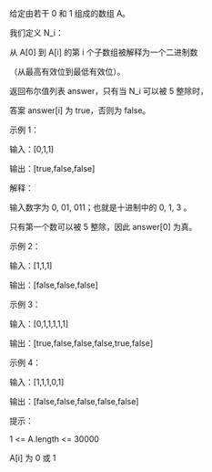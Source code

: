 给定由若干 0 和 1 组成的数组 A。

我们定义 N_i：

从 A[0] 到 A[i] 的第 i 个子数组被解释为一个二进制数

（从最高有效位到最低有效位）。

返回布尔值列表 answer，只有当 N_i 可以被 5 整除时，

答案 answer[i] 为 true，否则为 false。

 

示例 1：

输入：[0,1,1]

输出：[true,false,false]

解释：

输入数字为 0, 01, 011；也就是十进制中的 0, 1, 3 。

只有第一个数可以被 5 整除，因此 answer[0] 为真。

示例 2：

输入：[1,1,1]

输出：[false,false,false]

示例 3：

输入：[0,1,1,1,1,1]

输出：[true,false,false,false,true,false]

示例 4：

输入：[1,1,1,0,1]

输出：[false,false,false,false,false]
 

提示：

1 <= A.length <= 30000

A[i] 为 0 或 1